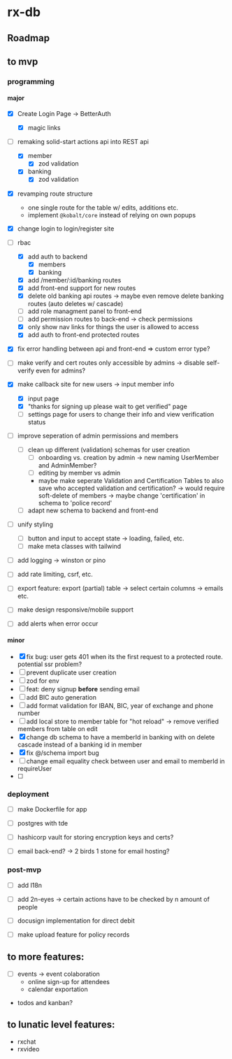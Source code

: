 # rx-db

## Roadmap

## to mvp
### programming 
#### major 
- [x] Create Login Page 
    -> BetterAuth
    - [x] magic links
- [ ] remaking solid-start actions api into REST api 
    - [x] member
        - [x] zod validation
    - [x] banking
        - [x] zod validation 
- [x] revamping route structure
    - one single route for the table w/ edits, additions etc.
    - implement `@kobalt/core` instead of relying on own popups 
- [x] change login to login/register site
- [ ] rbac
    - [x] add auth to backend
        - [x] members
        - [x] banking
    - [x] add /member/:id/banking routes
    - [x] add front-end support for new routes
    - [x] delete old banking api routes -> maybe even remove delete banking routes (auto deletes w/ cascade)
    - [ ] add role managment panel to front-end
    - [ ] add permission routes to back-end -> check permissions
    - [x] only show nav links for things the user is allowed to access
    - [x] add auth to front-end protected routes
- [x] fix error handling between api and front-end => custom error type?
- [ ] make verify and cert routes only accessible by admins -> disable self-verify even for admins?
- [x] make callback site for new users -> input member info
    - [x] input page
    - [x] "thanks for signing up please wait to get verified" page
    - [ ] settings page for users to change their info and view verification status
- [ ] improve seperation of admin permissions and members
    - [ ] clean up different (validation) schemas for user creation
        - [ ] onboarding vs. creation by admin -> new naming UserMember and AdminMember?
        - [ ] editing by member vs admin
        - maybe make seperate Validation and Certification Tables to also save who accepted validation and certification? -> would require soft-delete of members -> maybe change 'certification' in schema to 'police record'
    - [ ] adapt new schema to backend and front-end
- [ ] unify styling
    - [ ] button and input to accept state -> loading, failed, etc.
    - [ ] make meta classes with tailwind
- [ ] add logging  -> winston or pino
- [ ] add rate limiting, csrf, etc.
- [ ] export feature: export (partial) table -> select certain columns -> emails etc.
- [ ] make design responsive/mobile support
- [ ] add alerts when error occur


#### minor
- [x] fix bug: user gets 401 when its the first request to a protected route. potential ssr problem?
- [ ] prevent duplicate user creation
- [ ] zod for env
- [ ] feat: deny signup __before__ sending email
- [ ] add BIC auto generation
- [ ] add format validation for IBAN, BIC, year of exchange and phone number
- [ ] add local store to member table for "hot reload" -> remove verified members from table on edit
- [x] change db schema to have a memberId in banking with on delete cascade instead of a banking id in member
- [x] fix @/schema import bug
- [ ] change email equality check between user and email to memberId in requireUser
- [ ]


### deployment
- [ ] make Dockerfile for app
- [ ] postgres with tde
- [ ] hashicorp vault for storing encryption keys and certs? 
- [ ] email back-end? -> 2 birds 1 stone for email hosting?


### post-mvp
- [ ] add I18n
- [ ] add 2n-eyes -> certain actions have to be checked by n amount of people
- [ ] docusign implementation for direct debit
- [ ] make upload feature for policy records


## to more features: 
- [ ] events -> event colaboration
    - online sign-up for attendees
    - calendar exportation
- todos and kanban?

## to lunatic level features:
- rxchat
- rxvideo
